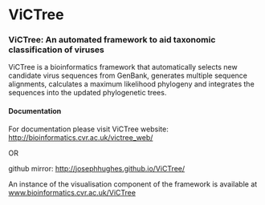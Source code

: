# ViCTree
<h3>
ViCTree: An automated framework to aid taxonomic classification of viruses
</h3>

ViCTree is a bioinformatics framework that automatically selects new candidate virus sequences from GenBank, generates multiple sequence alignments, calculates a maximum likelihood phylogeny and integrates the sequences into the updated phylogenetic trees.

<h4>
Documentation
</h4>

For documentation please visit ViCTree website: <a href="http://bioinformatics.cvr.ac.uk/victree_web/"> http://bioinformatics.cvr.ac.uk/victree_web/</a>
<p>OR</p>
github mirror: <a href="http://josephhughes.github.io/ViCTree/"> http://josephhughes.github.io/ViCTree/ </a>

An instance of the visualisation component of the framework is available at <a href="http://www.bioinformatics.cvr.ac.uk/ViCTree">www.bioinformatics.cvr.ac.uk/ViCTree </a>

 